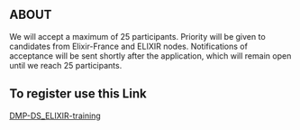 ## ABOUT

We will accept a maximum of 25 participants. Priority will be given to candidates from Elixir-France and ELIXIR nodes. Notifications of acceptance will be sent shortly after the application, which will remain open until we reach 25 participants.

## To register use this Link 
[DMP-DS_ELIXIR-training](https://frama.link/DMP-DS_ELIXIR-training)
